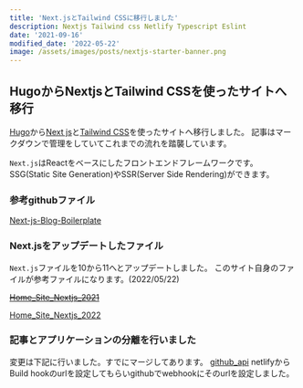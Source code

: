 ```yaml
---
title: 'Next.jsとTailwind CSSに移行しました'
description: Nextjs Tailwind css Netlify Typescript Eslint
date: '2021-09-16'
modified_date: '2022-05-22'
image: /assets/images/posts/nextjs-starter-banner.png
---
```


## HugoからNextjsとTailwind CSSを使ったサイトへ移行

[Hugo](https://gohugo.io/)から[Next js](https://nextjs.org/)と[Tailwind CSS](https://tailwindcss.com/)を使ったサイトへ移行しました。
記事はマークダウンで管理をしていてこれまでの流れを踏襲しています。

```Next.js```はReactをベースにしたフロントエンドフレームワークです。
SSG(Static Site Generation)やSSR(Server Side Rendering)ができます。

### 参考githubファイル
[Next-js-Blog-Boilerplate](https://github.com/ixartz/Next-js-Blog-Boilerplate)

### Next.jsをアップデートしたファイル
```Next.js```ファイルを10から11へとアップデートしました。
このサイト自身のファイルが参考ファイルになります。(2022/05/22)

~~[Home_Site_Nextjs_2021](https://github.com/nuovotaka/home_site_nextjs_2021)~~

[Home_Site_Nextjs_2022](https://github.com/nuovotaka/home_site_nextjs_2022)

### 記事とアプリケーションの分離を行いました
変更は下記に行いました。すでにマージしてあります。
[github_api](https://github.com/nuovotaka/home_site_nextjs_2021/tree/github-api)
netlifyからBuild hookのurlを設定してもらいgithubでwebhookにそのurlを設定しました。
